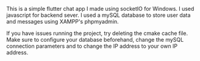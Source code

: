 This is a simple flutter chat app I made using socketIO for Windows.
I used javascript for backend sever.
I used a mySQL database to store user data and messages using XAMPP's phpmyadmin.

If you have issues running the project, try deleting the cmake cache file.
Make sure to configure your database beforehand, change the mySQL connection parameters and to change the IP address to your own IP address.
